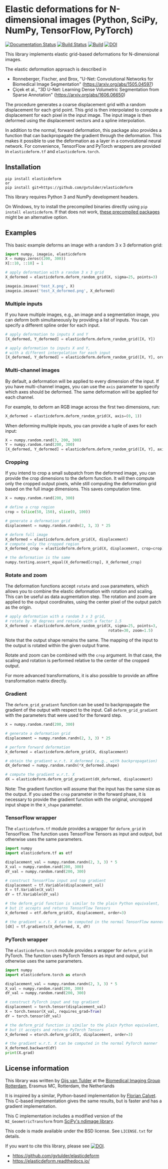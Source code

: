 Elastic deformations for N-dimensional images (Python, SciPy, NumPy, TensorFlow, PyTorch)
=========================================================================================

[![Documentation Status](https://readthedocs.org/projects/elasticdeform/badge/?version=latest)](https://elasticdeform.readthedocs.io/en/latest/?badge=latest)
[![Build Status](https://travis-ci.com/gvtulder/elasticdeform.svg?branch=master)](https://travis-ci.com/gvtulder/elasticdeform)
[![Build](https://github.com/gvtulder/elasticdeform/actions/workflows/wheels.yml/badge.svg)](https://github.com/gvtulder/elasticdeform/actions/workflows/wheels.yml)
[![DOI](https://zenodo.org/badge/145003699.svg)](https://zenodo.org/badge/latestdoi/145003699)

This library implements elastic grid-based deformations for N-dimensional images.

The elastic deformation approach is described in
*   Ronneberger, Fischer, and Brox, "U-Net: Convolutional Networks for Biomedical
    Image Segmentation" (<https://arxiv.org/abs/1505.04597>)
*   Çiçek et al., "3D U-Net: Learning Dense Volumetric
    Segmentation from Sparse Annotation" (<https://arxiv.org/abs/1606.06650>)

The procedure generates a coarse displacement grid with a random displacement
for each grid point. This grid is then interpolated to compute a displacement for
each pixel in the input image. The input image is then deformed using the
displacement vectors and a spline interpolation.

In addition to the normal, forward deformation, this package also provides a
function that can backpropagate the gradient through the deformation. This makes
it possible to use the deformation as a layer in a convolutional neural network.
For convenience, TensorFlow and PyTorch wrappers are provided in `elasticdeform.tf`
and `elasticdeform.torch`.


Installation
------------

```
pip install elasticdeform
or
pip install git+https://github.com/gvtulder/elasticdeform
```

This library requires Python 3 and NumPy development headers.

On Windows, try to install the precompiled binaries directly using `pip install elasticdeform`.
If that does not work, [these precompiled packages](https://www.lfd.uci.edu/~gohlke/pythonlibs/#elasticdeform) might be an alternative option.


Examples
--------

This basic example deforms an image with a random 3 x 3 deformation grid:
```python
import numpy, imageio, elasticdeform
X = numpy.zeros((200, 300))
X[::10, ::10] = 1

# apply deformation with a random 3 x 3 grid
X_deformed = elasticdeform.deform_random_grid(X, sigma=25, points=3)

imageio.imsave('test_X.png', X)
imageio.imsave('test_X_deformed.png', X_deformed)
```

### Multiple inputs

If you have multiple images, e.g., an image and a segmentation image, you can
deform both simultaneously by providing a list of inputs. You can specify
a different spline order for each input.
```python
# apply deformation to inputs X and Y
[X_deformed, Y_deformed] = elasticdeform.deform_random_grid([X, Y])

# apply deformation to inputs X and Y,
# with a different interpolation for each input
[X_deformed, Y_deformed] = elasticdeform.deform_random_grid([X, Y], order=[3, 0])
```

### Multi-channel images

By default, a deformation will be applied to every dimension of the input. If you
have multi-channel images, you can use the `axis` parameter to specify which axes
should be deformed. The same deformation will be applied for each channel.

For example, to deform an RGB image across the first two dimensions, run:
```python
X_deformed = elasticdeform.deform_random_grid(X, axis=(0, 1))
```

When deforming multiple inputs, you can provide a tuple of axes for each input:
```python
X = numpy.random.rand(3, 200, 300)
Y = numpy.random.rand(200, 300)
[X_deformed, Y_deformed] = elasticdeform.deform_random_grid([X, Y], axis=[(1, 2), (0, 1)])
```

### Cropping

If you intend to crop a small subpatch from the deformed image, you can provide
the crop dimensions to the deform function. It will then compute only the cropped
output pixels, while still computing the deformation grid based on the full image
dimensions. This saves computation time.
```python
X = numpy.random.rand(200, 300)

# define a crop region
crop = (slice(50, 150), slice(0, 100))

# generate a deformation grid
displacement = numpy.random.randn(2, 3, 3) * 25

# deform full image
X_deformed = elasticdeform.deform_grid(X, displacement)
# compute only the cropped region
X_deformed_crop = elasticdeform.deform_grid(X, displacement, crop=crop)

# the deformation is the same
numpy.testing.assert_equal(X_deformed[crop], X_deformed_crop)
```


### Rotate and zoom

The deformation functions accept `rotate` and `zoom` parameters, which allows you
to combine the elastic deformation with rotation and scaling. This can be useful
as data augmentation step. The rotation and zoom are applied to the output
coordinates, using the center pixel of the output patch as the origin.
```python
# apply deformation with a random 3 x 3 grid,
# rotate by 30 degrees and rescale with a factor 1.5
X_deformed = elasticdeform.deform_random_grid(X, sigma=25, points=3,
                                              rotate=30, zoom=1.5)
```
Note that the output shape remains the same. The mapping of the input to the
output is rotated within the given output frame.

Rotate and zoom can be combined with the `crop` argument. In that case, the
scaling and rotation is performed relative to the center of the cropped output.

For more advanced transformations, it is also possible to provide an affine
transformation matrix directly.


### Gradient

The `deform_grid_gradient` function can be used to backpropagate the gradient of
the output with respect to the input. Call `deform_grid_gradient` with the
parameters that were used for the forward step.
```python
X = numpy.random.rand(200, 300)

# generate a deformation grid
displacement = numpy.random.randn(2, 3, 3) * 25

# perform forward deformation
X_deformed = elasticdeform.deform_grid(X, displacement)

# obtain the gradient w.r.t. X_deformed (e.g., with backpropagation)
dX_deformed = numpy.random.randn(*X_deformed.shape)

# compute the gradient w.r.t. X
dX = elasticdeform.deform_grid_gradient(dX_deformed, displacement)
```

Note: The gradient function will assume that the input has the same size as the
output. If you used the `crop` parameter in the forward phase, it is necessary to
provide the gradient function with the original, uncropped input shape in the
`X_shape` parameter.


### TensorFlow wrapper

The `elasticdeform.tf` module provides a wrapper for `deform_grid` in TensorFlow.
The function uses TensorFlow Tensors as input and output, but otherwise uses
the same parameters.
```python
import numpy
import elasticdeform.tf as etf

displacement_val = numpy.random.randn(2, 3, 3) * 5
X_val = numpy.random.rand(200, 300)
dY_val = numpy.random.rand(200, 300)

# construct TensorFlow input and top gradient
displacement = tf.Variable(displacement_val)
X = tf.Variable(X_val)
dY = tf.Variable(dY_val)

# the deform_grid function is similar to the plain Python equivalent,
# but it accepts and returns TensorFlow Tensors
X_deformed = etf.deform_grid(X, displacement, order=3)

# the gradient w.r.t. X can be computed in the normal TensorFlow manner
[dX] = tf.gradients(X_deformed, X, dY)
```


### PyTorch wrapper

The `elasticdeform.torch` module provides a wrapper for `deform_grid` in PyTorch.
The function uses PyTorch Tensors as input and output, but otherwise uses
the same parameters.
```python
import numpy
import elasticdeform.torch as etorch

displacement_val = numpy.random.randn(2, 3, 3) * 5
X_val = numpy.random.rand(200, 300)
dY_val = numpy.random.rand(200, 300)

# construct PyTorch input and top gradient
displacement = torch.tensor(displacement_val)
X = torch.tensor(X_val, requires_grad=True)
dY = torch.tensor(dY_val)

# the deform_grid function is similar to the plain Python equivalent,
# but it accepts and returns PyTorch Tensors
X_deformed = etorch.deform_grid(X, displacement, order=3)

# the gradient w.r.t. X can be computed in the normal PyTorch manner
X_deformed.backward(dY)
print(X.grad)
```


License information
-------------------

This library was written by [Gijs van Tulder](https://vantulder.net/) at the
[Biomedical Imaging Group Rotterdam](https://www.bigr.nl/),
Erasmus MC, Rotterdam, the Netherlands

It is inspired by a similar, Python-based implementation by
[Florian Calvet](https://github.com/fcalvet/image_tools).
This C-based implementation gives the same results, but is faster and has
a gradient implementation.

This C implementation includes a modified version of the `NI_GeometricTransform`
from [SciPy's ndimage library](https://github.com/scipy/scipy/blob/28636fbc3f16d562eab7b823546276111f6da98a/scipy/ndimage/src/ni_interpolation.c#L242).

This code is made available under the BSD license. See ``LICENSE.txt`` for details.

If you want to cite this library, please see [![DOI](https://zenodo.org/badge/145003699.svg)](https://zenodo.org/badge/latestdoi/145003699).

* <https://github.com/gvtulder/elasticdeform>
* <https://elasticdeform.readthedocs.io/>

